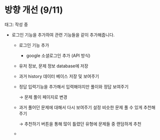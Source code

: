 # 방향 개선 (9/11)

태그: 작성 중

- 로그인 기능을 추가하여 관련 기능들을 같이 추가해줍니다.
    - 로그인 기능 추가
        - google 소셜로그인 추가 (API 방식)
    - 유저 정보, 문제 정보 database에 저장
    - 과거 history 데이터 베이스 저장 및 보여주기
    - 정답 입력기능을 추가해서 입력해야지만 풀이와 정답 보여주기
        
        → 문제 풀이 페이지로 변경
        
    - 과거 풀어던 문제에 대해서 다시 보여주기 설정 비슷한 문제 풀 수 있게 추천해주기
        
        → 추천하기 버튼을 통해 많이 틀렸던 유형에 문제들 중 랜덤하게 추천
        
    -
